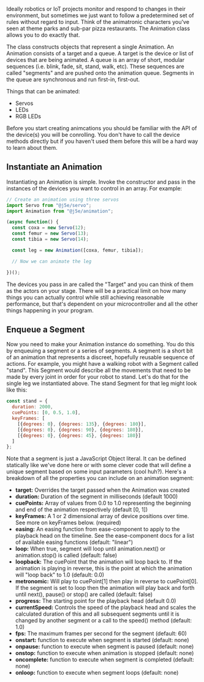 Ideally robotics or IoT projects monitor and respond to changes in their environment, but sometimes we just want to follow a predetermined set of rules without regard to input. Think of the animatronic characters you've seen at theme parks and sub-par pizza restaurants. The Animation class allows you to do exactly that.

The class constructs objects that represent a single Animation. An Animation consists of a target and a queue. A target is the device or list of devices that are being animated. A queue is an array of short, modular sequences (i.e. blink, fade, sit, stand, walk, etc). These sequences are called "segments" and are pushed onto the animation queue. Segments in the queue are synchronous and run first-in, first-out.

Things that can be animated:

* Servos
* LEDs
* RGB LEDs

Before you start creating animcations you should be familiar with the API of the device(s) you will be conrolling. You don't have to call the device methods directly but if you haven't used them before this will be a hard way to learn about them.

## Instantiate an Animation
Instantiating an Animation is simple. Invoke the constructor and pass in the instances of the devices you want to control in an array. For example:

````js
// Create an animation using three servos
import Servo from "@j5e/servo";
import Animation from "@j5e/animation";

(async function() {
  const coxa = new Servo(12);
  const femur = new Servo(13);
  const tibia = new Servo(14);

  const leg = new Animation([coxa, femur, tibia]);

  // Now we can animate the leg

})();
````

The devices you pass in are called the "Target" and you can think of them as the actors on your stage. There will be a practical limit on how many things you can actually control while still achieving reasonable performance, but that's dependent on your microcontroller and all the other things happening in your program.

## Enqueue a Segment
Now you need to make your Animation instance do something. You do this by enqueuing a segment or a series of segments. A segment is a short bit of an animation that represents a discreet, hopefully reusable sequence of actions. For example, you might have a walking robot with a Segment called "stand". This Segment would describe all the movements that need to be made by every joint in order for your robot to stand. Let's do that for the single leg we instantiated above. The stand Segment for that leg might look like this:

````js
const stand = {
  duration: 2000,
  cuePoints: [0, 0.5, 1.0],
  keyFrames: [ 
    [{degrees: 0}, {degrees: 135}, {degrees: 180}],
    [{degrees: 0}, {degrees: 90}, {degrees: 180}],
    [{degrees: 0}, {degrees: 45}, {degrees: 180}]
  ]
};
````
Note that a segment is just a JavaScript Object literal. It can be defined statically like we've done here or with some clever code that will define a unique segment based on some input parameters (cool huh?). Here's a breakdown of all the properties you can include on an animation segment:

* **target:** Overrides the target passed when the Animation was created
* **duration:** Duration of the segment in milliseconds (default 1000)
* **cuePoints:** Array of values from 0.0 to 1.0 representing the beginning and end of the animation respectively (default [0, 1])
* **keyFrames:** A 1 or 2 dimensional array of device positions over time. See more on keyFrames below. (required)
* **easing:** An easing function from ease-component to apply to the playback head on the timeline. See the ease-component docs for a list of available easing functions (default: "linear")
* **loop:** When true, segment will loop until animation.next() or animation.stop() is called (default: false)
* **loopback:** The cuePoint that the animation will loop back to. If the animation is playing in reverse, this is the point at which the animation will "loop back" to 1.0 (default: 0.0)
* **metronomic:** Will play to cuePoint[1] then play in reverse to cuePoint[0]. If the segment is set to loop then the animation will play back and forth until next(), pause() or stop() are called (default: false)
* **progress:** The starting point for the playback head (default 0.0)
* **currentSpeed:** Controls the speed of the playback head and scales the calculated duration of this and all subsequent segments until it is changed by another segment or a call to the speed() method (default: 1.0)
* **fps:** The maximum frames per second for the segment (default: 60)
* **onstart:** function to execute when segment is started (default: none)
* **onpause:** function to execute when segment is paused (default: none)
* **onstop:** function to execute when animation is stopped (default: none)
* **oncomplete:** function to execute when segment is completed (default: none)
* **onloop:** function to execute when segment loops (default: none)
